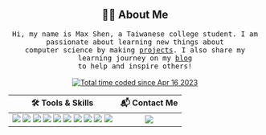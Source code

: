 <h2 align="center">👨‍💻 About Me</h2>
<p align="center">
  <samp>
  Hi, my name is Max Shen, a Taiwanese college student. I am passionate about learning new things about<br>computer science by making <a href="https://m4xshen.me/projects/">projects</a>. I also share my learning journey on my <a href="https://m4xshen.me">blog</a><br> to help and inspire others!<br><br>
  </samp>
  <a href="https://wakatime.com/@200a1e4e-1410-42a3-ada0-5c3f54e8a38e"><img src="https://wakatime.com/badge/user/200a1e4e-1410-42a3-ada0-5c3f54e8a38e.svg" alt="Total time coded since Apr 16 2023" /></a>
</p>

<div align="center">

| 🛠️ Tools & Skills | 📬 Contact Me |
| :-------------: |:-------------: |
| <img src="https://img.shields.io/badge/Arch_Linux-1793D1?style=for-the-badge&logo=arch-linux&logoColor=white"> <img src="https://img.shields.io/badge/NeoVim-%2357A143.svg?&style=for-the-badge&logo=neovim&logoColor=white"> <img src="https://img.shields.io/badge/GIT-E44C30?style=for-the-badge&logo=git&logoColor=white"> <img src="https://img.shields.io/badge/C%2B%2B-00599C?style=for-the-badge&logo=c%2B%2B&logoColor=white"> <img src="https://img.shields.io/badge/Lua-2C2D72?style=for-the-badge&logo=lua&logoColor=white"> <img src="https://img.shields.io/badge/LaTeX-47A141?style=for-the-badge&logo=LaTeX&logoColor=white"> <img src="https://img.shields.io/badge/JavaScript-323330?style=for-the-badge&logo=javascript&logoColor=F7DF1E"> <img src="https://img.shields.io/badge/tailwindcss-%2338B2AC.svg?style=for-the-badge&logo=tailwind-css&logoColor=white"> <img src="https://img.shields.io/badge/react-%2320232a.svg?style=for-the-badge&logo=react&logoColor=%2361DAFB"> <img src="https://img.shields.io/badge/go-%2300ADD8.svg?style=for-the-badge&logo=go&logoColor=white"> | <a href="mailto:m4xshen@gmail.com"><img src="https://img.shields.io/badge/Gmail-D14836?style=for-the-badge&logo=gmail&logoColor=white"></a> |
</div>
